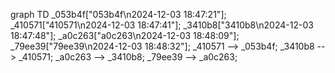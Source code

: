 graph TD
_053b4f["053b4f\n2024-12-03 18:47:21"];
_410571["410571\n2024-12-03 18:47:41"];
_3410b8["3410b8\n2024-12-03 18:47:48"];
_a0c263["a0c263\n2024-12-03 18:48:09"];
_79ee39["79ee39\n2024-12-03 18:48:32"];
_410571 --> _053b4f;
_3410b8 --> _410571;
_a0c263 --> _3410b8;
_79ee39 --> _a0c263;